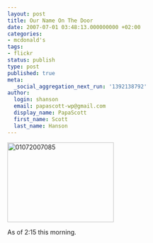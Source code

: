```yaml
---
layout: post
title: Our Name On The Door
date: 2007-07-01 03:48:13.000000000 +02:00
categories:
- mcdonald's
tags:
- flickr
status: publish
type: post
published: true
meta:
  _social_aggregation_next_run: '1392138792'
author:
  login: shanson
  email: papascott-wp@gmail.com
  display_name: PapaScott
  first_name: Scott
  last_name: Hanson
---
```

<p><a href="http://www.flickr.com/photos/papascott/677419492/" title="Photo Sharing"><img src="2.static.flickr.com/1285/677419492_247d8e93d9_m.jpg" width="240" height="180" alt="01072007085" /></a></p>
<p>As of 2:15 this morning.</p>
